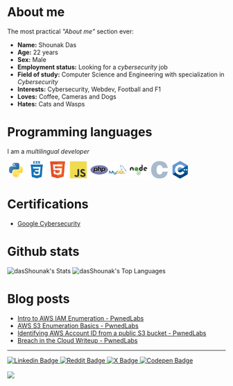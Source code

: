 # About me
The most practical _"About me"_ section ever:
- **Name:** Shounak Das
- **Age:** 22 years
- **Sex:** Male
- **Employment status:** Looking for a _cybersecurity_ job
- **Field of study:** Computer Science and Engineering with specialization in _Cybersecurity_
- **Interests:** Cybersecurity, Webdev, Football and F1
- **Loves:** Coffee, Cameras and Dogs
- **Hates:** Cats and Wasps

# Programming languages
I am a _multilingual developer_
<div>
  <img src="https://github.com/devicons/devicon/blob/master/icons/python/python-original.svg" title="Python" alt="python" width="40" height="40"/>&nbsp;
  <img src="https://github.com/devicons/devicon/blob/master/icons/css3/css3-plain-wordmark.svg"  title="CSS3" alt="CSS" width="40" height="40"/>&nbsp;
  <img src="https://github.com/devicons/devicon/blob/master/icons/html5/html5-original.svg" title="HTML5" alt="HTML" width="40" height="40"/>&nbsp;
  <img src="https://github.com/devicons/devicon/blob/master/icons/javascript/javascript-original.svg" title="JavaScript" alt="JavaScript" width="40" height="40"/>&nbsp;
  <img src="https://github.com/devicons/devicon/blob/master/icons/php/php-original.svg" title="PHP" alt="php" width="40" height="40"/>
  <img src="https://github.com/devicons/devicon/blob/master/icons/mysql/mysql-original-wordmark.svg" title="MySQL"  alt="MySQL" width="40" height="40"/>&nbsp;
  <img src="https://github.com/devicons/devicon/blob/master/icons/nodejs/nodejs-original-wordmark.svg" title="NodeJS" alt="NodeJS" width="40" height="40"/>&nbsp;
  <img src="https://github.com/devicons/devicon/blob/master/icons/c/c-original.svg" title="C" alt="C" width="40" height="40"/>&nbsp;
  <img src="https://github.com/devicons/devicon/blob/master/icons/cplusplus/cplusplus-original.svg" title="C++" alt="C++" width="40" height="40"/>&nbsp;
</div>

# Certifications
- [Google Cybersecurity](https://www.coursera.org/account/accomplishments/specialization/MXE0A45QXXYB)

# Github stats
![dasShounak's Stats](https://github-readme-stats.vercel.app/api?username=dasShounak&theme=dark&show_icons=true&hide_border=true&count_private=false)
![dasShounak's Top Languages](https://github-readme-stats.vercel.app/api/top-langs/?username=dasShounak&theme=dark&show_icons=true&hide_border=true&layout=compact)

# Blog posts
<!-- BLOG-POST-LIST:START -->
- [Intro to AWS IAM Enumeration - PwnedLabs](https://shounakdas.netlify.app/blog/2025-06-04-intro-to-aws-iam-enumeration-pwnedlabs/)
- [AWS S3 Enumeration Basics - PwnedLabs](https://shounakdas.netlify.app/blog/2025-06-04-aws-s3-enumeration-basics-pwnedlabs/)
- [Identifying AWS Account ID from a public S3 bucket - PwnedLabs](https://shounakdas.netlify.app/blog/2025-05-25-identifying-aws-account-id-from-a-public-s3-bucket-pwnedlabs/)
- [Breach in the Cloud Writeup - PwnedLabs](https://shounakdas.netlify.app/blog/2025-05-23-pwnedlabs-breach-in-the-cloud-writeup/)
<!-- BLOG-POST-LIST:END -->

---

<div id="footer" align="left">
  <div id="badges">
    <a href="linkedin.com/in/dasshounak/">
      <img alt="Linkedin Badge" src="https://img.shields.io/badge/linkedin-blue?style=for-the-badge&color=blue">
    </a>
    <a href="https://www.reddit.com/user/dasShounak/">
      <img alt="Reddit Badge" src="https://img.shields.io/badge/reddit-orange?style=for-the-badge&color=orange">
    </a>
    <a href="https://x.com/lordc3rb">
      <img alt="X Badge" src="https://img.shields.io/badge/Twitter-blue?style=for-the-badge"/>
    </a>
    <a href="https://codepen.io/dasshounak/b">
      <img alt="Codepen Badge" src="https://img.shields.io/badge/codepen-grey?style=for-the-badge"/>
    </a>
  </div>
  <br />
  <img src="https://i.giphy.com/media/v1.Y2lkPTc5MGI3NjExN2JxOHhubnk2ZzhlZmNzMHZ4bnJ2ZjJzZHZsaHoyZjhnYm0xbXp2YyZlcD12MV9pbnRlcm5hbF9naWZfYnlfaWQmY3Q9Zw/K6ebxluteo5mz6WhLi/giphy.gif" alt"I almost feel like that was about me" />
</div>
